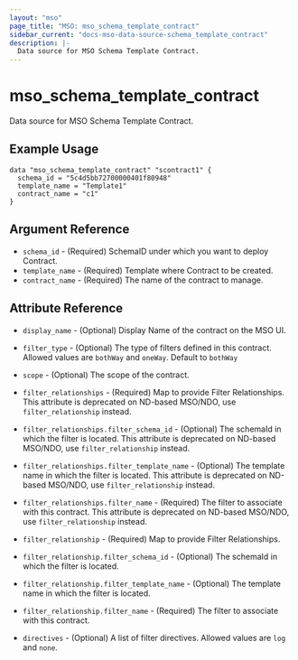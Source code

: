 ```yaml
---
layout: "mso"
page_title: "MSO: mso_schema_template_contract"
sidebar_current: "docs-mso-data-source-schema_template_contract"
description: |-
  Data source for MSO Schema Template Contract.
---
```


# mso_schema_template_contract #

Data source for MSO Schema Template Contract.

## Example Usage ##

```hcl
data "mso_schema_template_contract" "scontract1" {
  schema_id = "5c4d5bb72700000401f80948"
  template_name = "Template1"
  contract_name = "c1"
}
```

## Argument Reference ##

* `schema_id` - (Required) SchemaID under which you want to deploy Contract.
* `template_name` - (Required) Template where Contract to be created.
* `contract_name` - (Required) The name of the contract to manage.

## Attribute Reference ##

* `display_name` - (Optional) Display Name of the contract on the MSO UI.
* `filter_type` - (Optional) The type of filters defined in this contract. Allowed values are `bothWay` and `oneWay`. Default to `bothWay`
* `scope` - (Optional) The scope of the contract.
* `filter_relationships` - (Required) Map to provide Filter Relationships. This attribute is deprecated on ND-based MSO/NDO, use `filter_relationship` instead.
* `filter_relationships.filter_schema_id` - (Optional) The schemaId in which the filter is located. This attribute is deprecated on ND-based MSO/NDO, use `filter_relationship` instead.
* `filter_relationships.filter_template_name` - (Optional) The template name in which the filter is located. This attribute is deprecated on ND-based MSO/NDO, use `filter_relationship` instead.
* `filter_relationships.filter_name` - (Required) The filter to associate with this contract. This attribute is deprecated on ND-based MSO/NDO, use `filter_relationship` instead.

* `filter_relationship` - (Required) Map to provide Filter Relationships.
* `filter_relationship.filter_schema_id` - (Optional) The schemaId in which the filter is located.
* `filter_relationship.filter_template_name` - (Optional) The template name in which the filter is located.
* `filter_relationship.filter_name` - (Required) The filter to associate with this contract.
* `directives` - (Optional) A list of filter directives. Allowed values are `log` and `none`.
